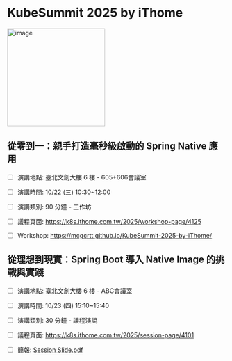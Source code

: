 # KubeSummit 2025 by iThome

<img width="225" height="225" alt="image" src="https://github.com/user-attachments/assets/02aea734-77d0-4701-a7f1-3a644f17038a" />


## 從零到一：親手打造毫秒級啟動的 Spring Native 應用

- [ ] 演講地點: 臺北文創大樓 6 樓 -  605+606會議室

- [ ] 演講時間: 10/22 (三) 10:30~12:00

- [ ] 演講類別: 90 分鐘 - 工作坊

- [ ] 議程頁面: https://k8s.ithome.com.tw/2025/workshop-page/4125

- [ ] Workshop: https://mcgcrtt.github.io/KubeSummit-2025-by-iThome/


## 從理想到現實：Spring Boot 導入 Native Image 的挑戰與實踐

- [ ] 演講地點: 臺北文創大樓 6 樓 -  ABC會議室

- [ ] 演講時間: 10/23 (四) 15:10~15:40

- [ ] 演講類別: 30 分鐘 - 議程演說

- [ ] 議程頁面: https://k8s.ithome.com.tw/2025/session-page/4101

- [ ] 簡報: [Session Slide.pdf](20251023%20Kubesummit%202025%20-%20Session%20Slide.pdf)





